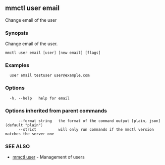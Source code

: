 ## mmctl user email

Change email of the user

### Synopsis

Change email of the user.

```
mmctl user email [user] [new email] [flags]
```

### Examples

```
  user email testuser user@example.com
```

### Options

```
  -h, --help   help for email
```

### Options inherited from parent commands

```
      --format string   the format of the command output [plain, json] (default "plain")
      --strict          will only run commands if the mmctl version matches the server one
```

### SEE ALSO

* [mmctl user](mmctl_user.md)	 - Management of users

